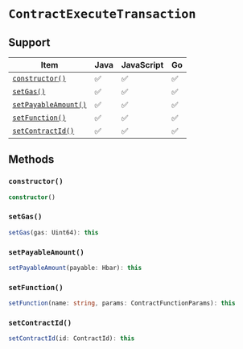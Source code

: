 # `ContractExecuteTransaction`

## Support

| Item | Java | JavaScript | Go
| - | - | - | - |
[`constructor()`](#new) | ✅ | ✅ | ✅
[`setGas()`](#setGas) | ✅ | ✅ | ✅
[`setPayableAmount()`](#setPayableAmount) | ✅ | ✅ | ✅
[`setFunction()`](#setFunction) | ✅ | ✅ | ✅
[`setContractId()`](#setContractId) | ✅ | ✅ | ✅

## Methods

### `constructor()`

```typescript
constructor()
```

### `setGas()`

```typescript
setGas(gas: Uint64): this
```

### `setPayableAmount()`

```typescript
setPayableAmount(payable: Hbar): this
```

### `setFunction()`

```typescript
setFunction(name: string, params: ContractFunctionParams): this
```

### `setContractId()`

```typescript
setContractId(id: ContractId): this
```
